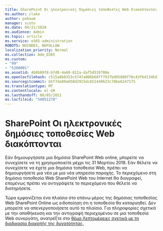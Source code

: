 ```yaml
---
title: SharePoint Οι ηλεκτρονικές δημόσιες τοποθεσίες Web διακόπτονται
ms.author: clake
author: pebaum
manager: scotv
ms.date: 04/21/2020
ms.audience: Admin
ms.topic: article
ms.service: o365-administration
ROBOTS: NOINDEX, NOFOLLOW
localization_priority: Normal
ms.collection: Adm_O365
ms.custom:
- "99"
- "5200001"
ms.assetid: 4b8b89f8-bfd8-4a60-812a-daf5d519788e
ms.openlocfilehash: c515a8b0353c5747a086b68ff7937bd95888f70c43f6d134b4756653e2177b0b
ms.sourcegitcommit: b5f7da89a650d2915dc652449623c78be6247175
ms.translationtype: MT
ms.contentlocale: el-GR
ms.lasthandoff: 08/05/2021
ms.locfileid: "54051270"
---
```

# <a name="sharepoint-online-public-websites-are-being-discontinued"></a>SharePoint Οι ηλεκτρονικές δημόσιες τοποθεσίες Web διακόπτονται

Εάν δημιουργήσατε μια δημόσια SharePoint Web online, μπορείτε να συνεχίσετε να τη χρησιμοποιείτε μέχρι τις 31 Μαρτίου 2018. Εάν θέλετε να συνεχίσετε να έχετε μια δημόσια τοποθεσία Web, πρέπει να δημιουργήσετε μια νέα με μια νέα υπηρεσία παροχής. Το περιεχόμενο στη δημόσια τοποθεσία Web SharePoint Web του Internet θα διαγραφεί, επομένως πρέπει να αντιγράψετε το περιεχόμενο που θέλετε να διατηρήσετε.
  
Τώρα εμφανίζεται ένα πλαίσιο στο επάνω μέρος της δημόσιας τοποθεσίας Web SharePoint Online ως ειδοποίηση ότι η τοποθεσία θα καταργηθεί. Δεν μπορείτε να απενεργοποιήσετε αυτό το πλαίσιο. Για πληροφορίες σχετικά με την αποθήκευση και την αντιγραφή περιεχομένου σε μια τοποθεσία Web συνεργάτη, ανατρέξτε στο [θέμα Λεπτομέρειες σχετικά με τη διαδικασία διακοπής της δυνατότητας.](https://go.microsoft.com/fwlink/?linkid=866980)
  